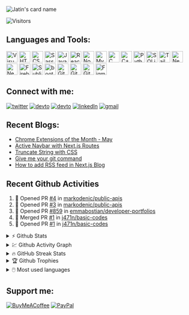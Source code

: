 ![Jatin's card name](https://cardivo.vercel.app/api?name=Jatin%20Sharma&description=I%27m+a+React+developer+from+Uttar+Pradesh%2C+India.+Who+also+code+in+Python+and+C%2B%2B.+%0D%0A+Passionate+towards+learning%2C+Reading%20and%20+coding.%0D%0A&image=https://avatars.githubusercontent.com/u/55713505?v=4.png&pattern=plus&opacity=0.05&backgroundColor=%23ecf0f1)

![Visitors](https://komarev.com/ghpvc/?username=j471n&label=Visitors&style=for-the-badge)
<!-- [![codechef](https://cp-logo.vercel.app/codechef/jatinsharma009)](https://www.codechef.com/users/jatinsharma009)
[![codeforces](https://cp-logo.vercel.app/codeforces/jatinsharma089659)](https://codeforces.com/profile/jatinsharma089659)
 -->

## Languages and Tools:

<p>
  <img title="Visual Studio Code" width="30px" src="https://cdn.jsdelivr.net/gh/devicons/devicon/icons/vscode/vscode-original.svg" />
  <img title="HTML5" width="30px" src="https://cdn.jsdelivr.net/gh/devicons/devicon/icons/html5/html5-original.svg" />
  <img title="CSS3" width="30px" src="https://cdn.jsdelivr.net/gh/devicons/devicon/icons/css3/css3-original.svg" />
  <img title="Sass" width="30px" src="https://cdn.jsdelivr.net/gh/devicons/devicon/icons/sass/sass-original.svg" />
  <img title="JavaScript" width="30px" src="https://cdn.jsdelivr.net/gh/devicons/devicon/icons/javascript/javascript-original.svg" />
  <img title="React" width="30px" src="https://cdn.jsdelivr.net/gh/devicons/devicon/icons/react/react-original.svg" />
  <img title="Node.js" width="30px" src="https://cdn.jsdelivr.net/gh/devicons/devicon/icons/nodejs/nodejs-original.svg" />
  <img title="MySQL" width="30px" src="https://cdn.jsdelivr.net/gh/devicons/devicon/icons/mysql/mysql-original.svg" />
  <img title="C" width="30px" src="https://cdn.jsdelivr.net/gh/devicons/devicon/icons/c/c-original.svg" />
  <img title="C++" width="30px" src="https://cdn.jsdelivr.net/gh/devicons/devicon/icons/cplusplus/cplusplus-original.svg" />
  <img title="Python" width="30px" src="https://cdn.jsdelivr.net/gh/devicons/devicon/icons/python/python-original.svg" />
  <img title="SQLite" width="30px"  src="https://cdn.jsdelivr.net/gh/devicons/devicon/icons/sqlite/sqlite-original.svg" />
  <img title="TailwindCSS" width="30px" src="https://cdn.jsdelivr.net/gh/devicons/devicon/icons/tailwindcss/tailwindcss-plain.svg" />
  <img title="Nextjs" width="30px" src="https://imgur.com/hPofQoP.png" />
  <img title="NextAuth" width="30px" src="https://next-auth.js.org/img/logo/logo-sm.png"/>
  <img title="Firebase" width="30px" src="https://i.imgur.com/ySmf4g5.png" />
  <img title="Sublime Text 3" width="30px" src="https://pbs.twimg.com/media/DJnkUqqVoAAFGQO.png" />                                       
  <img title="bootstrap" width="30px" src="https://img.icons8.com/color/48/000000/bootstrap.png"/>                    
  <img title="Git" width="30px" src="https://cdn.jsdelivr.net/gh/devicons/devicon/icons/git/git-original.svg" />
  <img title="GitHub" width="30px" src="https://user-images.githubusercontent.com/3369400/139448065-39a229ba-4b06-434b-bc67-616e2ed80c8f.png#gh-light-mode-only" />
  <img title="GitHub" width="30px" src="https://user-images.githubusercontent.com/3369400/139447912-e0f43f33-6d9f-45f8-be46-2df5bbc91289.png#gh-dark-mode-only" /> 
  <img title="Figma" width="30px" src="https://cdn.jsdelivr.net/gh/devicons/devicon/icons/figma/figma-original.svg" />       
</p>


## Connect with me:

[![twitter](https://img.shields.io/badge/Twitter-1DA1F2?style=for-the-badge&logo=twitter&logoColor=white)](https://twitter.com/j471n_)
[![devto](https://img.shields.io/badge/dev.to-0A0A0A?style=for-the-badge&logo=devdotto&logoColor=white)](https://dev.to/j471n#gh-light-mode-only)
[![devto](https://img.shields.io/badge/dev.to-ffffff?style=for-the-badge&logo=devdotto&logoColor=black)](https://dev.to/j471n#gh-dark-mode-only)
[![linkedIn](https://img.shields.io/badge/LinkedIn-0077B5?style=for-the-badge&logo=linkedin&logoColor=white)](https://www.linkedin.com/in/j471n/)
[![gmail](https://img.shields.io/badge/Gmail-D14836?style=for-the-badge&logo=gmail&logoColor=white)](mailto:jatinsharma8669@gmail.com)


## Recent Blogs:
<!-- Dev.to:START -->
- [Chrome Extensions of the Month - May](https://dev.to/j471n/extensions-of-the-month-may-2022-1lgc)
- [Active Navbar with Next.js Routes](https://dev.to/j471n/active-navbar-with-nextjs-routes-k8l)
- [Truncate String with CSS](https://dev.to/j471n/truncate-string-with-css-2oa3)
- [Give me your git command](https://dev.to/j471n/give-me-your-git-command-2bj9)
- [How to add RSS feed in Next.js Blog](https://dev.to/j471n/how-to-add-rss-feed-in-nextjs-blog-34j1)
<!-- Dev.to:END -->

## Recent Github Activities
<!--START_SECTION:activity-->
1. 💪 Opened PR [#4](https://github.com/markodenic/public-apis/pull/4) in [markodenic/public-apis](https://github.com/markodenic/public-apis)
2. 💪 Opened PR [#3](https://github.com/markodenic/public-apis/pull/3) in [markodenic/public-apis](https://github.com/markodenic/public-apis)
3. 💪 Opened PR [#859](https://github.com/emmabostian/developer-portfolios/pull/859) in [emmabostian/developer-portfolios](https://github.com/emmabostian/developer-portfolios)
4. 🎉 Merged PR [#1](https://github.com/j471n/basic-codes/pull/1) in [j471n/basic-codes](https://github.com/j471n/basic-codes)
5. 💪 Opened PR [#1](https://github.com/j471n/basic-codes/pull/1) in [j471n/basic-codes](https://github.com/j471n/basic-codes)
<!--END_SECTION:activity-->

<details>
  <summary>⚡ Github Stats</summary>
  <br>
  <img src="https://github-readme-stats.vercel.app/api?username=j471n&show_icons=true&theme=dark&hide_border=true" alt="Jatin's Github Stats" />
</details>

<details>
  <summary>💹 Github Activity Graph</summary>
  <br>
  <img src="https://activity-graph.herokuapp.com/graph?username=j471n&theme=react-dark" alt="Oops, something went wrong with Activity Graph" />
</details>

<details>
  <summary>🔥 GitHub Streak Stats</summary>
  <br>
  <img src="http://github-readme-streak-stats.herokuapp.com?user=j471n&theme=dark&hide_border=true&date_format=M%20j%5B%2C%20Y%5D" alt="GitHub Streak Stats" />
</details>

<details>
  <summary>🏆 Github Trophies</summary>
  <br>
  <img src="https://github-profile-trophy.vercel.app/?username=j471n&theme=nord" alt="Jatin's Github Activity Graph" />
</details>

<details>
  <summary>🖱️ Most used languages</summary>
  <br>
  <img src="https://github-readme-stats.vercel.app/api/top-langs?username=j471n&show_icons=true&locale=en&layout=compact&theme=dark" alt="Jatin's Github Activity Graph" />
</details>

<!-- <br> -->

<!-- ![Jokes Card](https://readme-jokes.vercel.app/api) -->

## Support me:

[![BuyMeACoffee](https://img.shields.io/badge/Buy%20Me%20a%20Coffee-ffdd00?style=for-the-badge&logo=buy-me-a-coffee&logoColor=black)](https://www.buymeacoffee.com/j471n)
[![PayPal](https://img.shields.io/badge/PayPal-00457C?style=for-the-badge&logo=paypal&logoColor=white)](https://www.paypal.com/paypalme/j47in)


